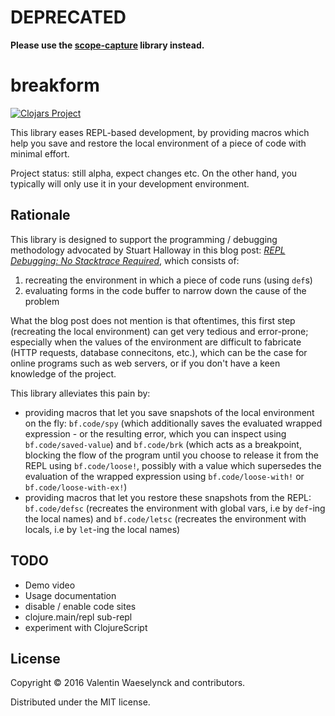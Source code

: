 # DEPRECATED 

**Please use the [scope-capture](https://github.com/vvvvalvalval/scope-capture) library instead.**

# breakform

[![Clojars Project](https://img.shields.io/clojars/v/breakform.svg)](https://clojars.org/breakform)

This library eases REPL-based development, by providing macros which help you save and restore the local environment of a piece of code with minimal effort.

Project status: still alpha, expect changes etc. On the other hand, you typically will only use it in your development environment.

## Rationale

This library is designed to support the programming / debugging methodology advocated by Stuart Halloway in this blog post: [_REPL Debugging: No Stacktrace Required_](http://blog.cognitect.com/blog/2017/6/5/repl-debugging-no-stacktrace-required), which consists of: 

1. recreating the environment in which a piece of code runs (using `def`s) 
2. evaluating forms in the code buffer to narrow down the cause of the problem

What the blog post does not mention is that oftentimes, this first step (recreating the local environment) can get very tedious and error-prone; especially when the values of the environment are difficult to fabricate (HTTP requests, database connecitons, etc.), which can be the case for online programs such as web servers, or if you don't have a keen knowledge of the project.

This library alleviates this pain by:

* providing macros that let you save snapshots of the local environment on the fly: `bf.code/spy` (which additionally saves the evaluated wrapped expression - or the resulting error, which you can inspect using `bf.code/saved-value`) and `bf.code/brk` (which acts as a breakpoint, blocking the flow of the program until you choose to release it from the REPL using `bf.code/loose!`, possibly with a value which supersedes the evaluation of the wrapped expression using `bf.code/loose-with!` or `bf.code/loose-with-ex!`)
* providing macros that let you restore these snapshots from the REPL: `bf.code/defsc` (recreates the environment with global vars, i.e by `def`-ing the local names) and `bf.code/letsc` (recreates the environment with locals, i.e by `let`-ing the local names)

## TODO

* Demo video
* Usage documentation
* disable / enable code sites
* clojure.main/repl sub-repl
* experiment with ClojureScript

## License

Copyright © 2016 Valentin Waeselynck and contributors.

Distributed under the MIT license.
